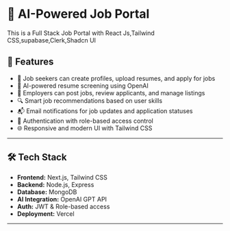 # 🧠 AI-Powered Job Portal

This is a Full Stack Job Portal with React Js,Tailwind CSS,supabase,Clerk,Shadcn UI 



## 🚀 Features

- 📝 Job seekers can create profiles, upload resumes, and apply for jobs
- 📄 AI-powered resume screening using OpenAI
- 💼 Employers can post jobs, review applicants, and manage listings
- 🔍 Smart job recommendations based on user skills
- 📬 Email notifications for job updates and application statuses
- 🔐 Authentication with role-based access control
- 🌐 Responsive and modern UI with Tailwind CSS

---

## 🛠️ Tech Stack

- **Frontend:** Next.js, Tailwind CSS
- **Backend:** Node.js, Express
- **Database:** MongoDB
- **AI Integration:** OpenAI GPT API
- **Auth:** JWT & Role-based access
- **Deployment:** Vercel

---






